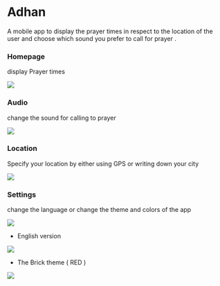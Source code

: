 # Adhan

A mobile app to display the prayer times in respect to the location of the user and choose which sound you prefer to call for prayer .

### Homepage
display Prayer times

<img src="https://user-images.githubusercontent.com/68542177/103090833-8fafd700-45f2-11eb-8c21-39ecb4eea50e.png"/>

### Audio 
change the sound for calling to prayer

<img src="https://user-images.githubusercontent.com/68542177/101987679-f7caf880-3c95-11eb-9b98-697f9c78ed84.png" />

### Location
Specify your location by either using GPS or writing down your city

<img src="https://user-images.githubusercontent.com/68542177/101987681-f8fc2580-3c95-11eb-89b3-8b244e6e65b1.png" />

### Settings
change the language or change the theme and colors of the app

<img src="https://user-images.githubusercontent.com/68542177/103090876-a9e9b500-45f2-11eb-9e12-75cd146e14fc.png" />


 - English version
 
 <img src="https://user-images.githubusercontent.com/68542177/103090891-b3731d00-45f2-11eb-84d0-05e926e8708c.png" />
 
 - The Brick theme ( RED )
 
 <img src="https://user-images.githubusercontent.com/68542177/103090896-b53ce080-45f2-11eb-9151-93744d16fd80.png" />

